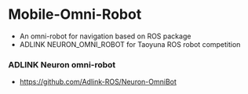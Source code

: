 # Mobile-Omni-Robot
- An omni-robot for navigation based on ROS package
- ADLINK NEURON_OMNI_ROBOT for Taoyuna ROS robot competition
### ADLINK Neuron omni-robot
- https://github.com/Adlink-ROS/Neuron-OmniBot
